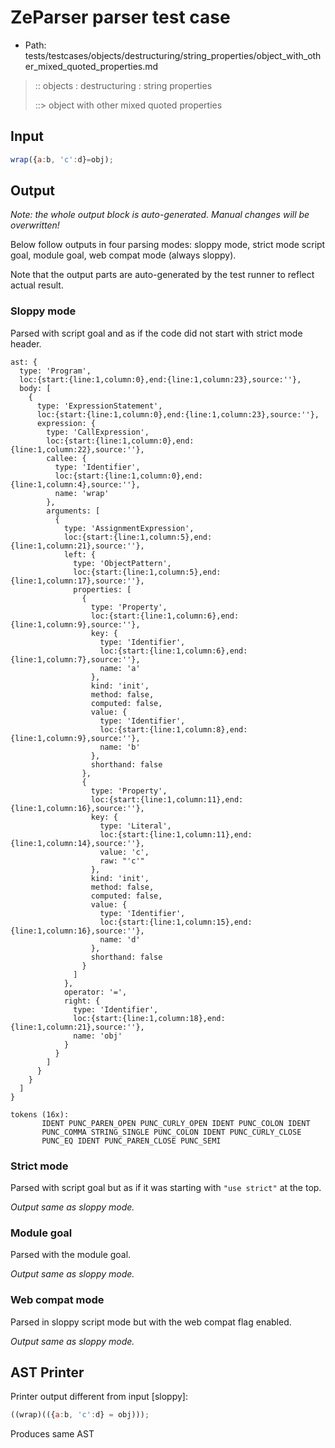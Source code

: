 # ZeParser parser test case

- Path: tests/testcases/objects/destructuring/string_properties/object_with_other_mixed_quoted_properties.md

> :: objects : destructuring : string properties
>
> ::> object with other mixed quoted properties

## Input

`````js
wrap({a:b, 'c':d}=obj);
`````

## Output

_Note: the whole output block is auto-generated. Manual changes will be overwritten!_

Below follow outputs in four parsing modes: sloppy mode, strict mode script goal, module goal, web compat mode (always sloppy).

Note that the output parts are auto-generated by the test runner to reflect actual result.

### Sloppy mode

Parsed with script goal and as if the code did not start with strict mode header.

`````
ast: {
  type: 'Program',
  loc:{start:{line:1,column:0},end:{line:1,column:23},source:''},
  body: [
    {
      type: 'ExpressionStatement',
      loc:{start:{line:1,column:0},end:{line:1,column:23},source:''},
      expression: {
        type: 'CallExpression',
        loc:{start:{line:1,column:0},end:{line:1,column:22},source:''},
        callee: {
          type: 'Identifier',
          loc:{start:{line:1,column:0},end:{line:1,column:4},source:''},
          name: 'wrap'
        },
        arguments: [
          {
            type: 'AssignmentExpression',
            loc:{start:{line:1,column:5},end:{line:1,column:21},source:''},
            left: {
              type: 'ObjectPattern',
              loc:{start:{line:1,column:5},end:{line:1,column:17},source:''},
              properties: [
                {
                  type: 'Property',
                  loc:{start:{line:1,column:6},end:{line:1,column:9},source:''},
                  key: {
                    type: 'Identifier',
                    loc:{start:{line:1,column:6},end:{line:1,column:7},source:''},
                    name: 'a'
                  },
                  kind: 'init',
                  method: false,
                  computed: false,
                  value: {
                    type: 'Identifier',
                    loc:{start:{line:1,column:8},end:{line:1,column:9},source:''},
                    name: 'b'
                  },
                  shorthand: false
                },
                {
                  type: 'Property',
                  loc:{start:{line:1,column:11},end:{line:1,column:16},source:''},
                  key: {
                    type: 'Literal',
                    loc:{start:{line:1,column:11},end:{line:1,column:14},source:''},
                    value: 'c',
                    raw: "'c'"
                  },
                  kind: 'init',
                  method: false,
                  computed: false,
                  value: {
                    type: 'Identifier',
                    loc:{start:{line:1,column:15},end:{line:1,column:16},source:''},
                    name: 'd'
                  },
                  shorthand: false
                }
              ]
            },
            operator: '=',
            right: {
              type: 'Identifier',
              loc:{start:{line:1,column:18},end:{line:1,column:21},source:''},
              name: 'obj'
            }
          }
        ]
      }
    }
  ]
}

tokens (16x):
       IDENT PUNC_PAREN_OPEN PUNC_CURLY_OPEN IDENT PUNC_COLON IDENT
       PUNC_COMMA STRING_SINGLE PUNC_COLON IDENT PUNC_CURLY_CLOSE
       PUNC_EQ IDENT PUNC_PAREN_CLOSE PUNC_SEMI
`````

### Strict mode

Parsed with script goal but as if it was starting with `"use strict"` at the top.

_Output same as sloppy mode._

### Module goal

Parsed with the module goal.

_Output same as sloppy mode._

### Web compat mode

Parsed in sloppy script mode but with the web compat flag enabled.

_Output same as sloppy mode._

## AST Printer

Printer output different from input [sloppy]:

````js
((wrap)(({a:b, 'c':d} = obj)));
````

Produces same AST
